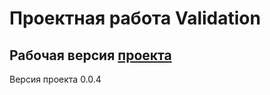 # Проектная работа Validation

## Рабочая версия [проекта](https://villigo.github.io/)

Версия проекта 0.0.4
